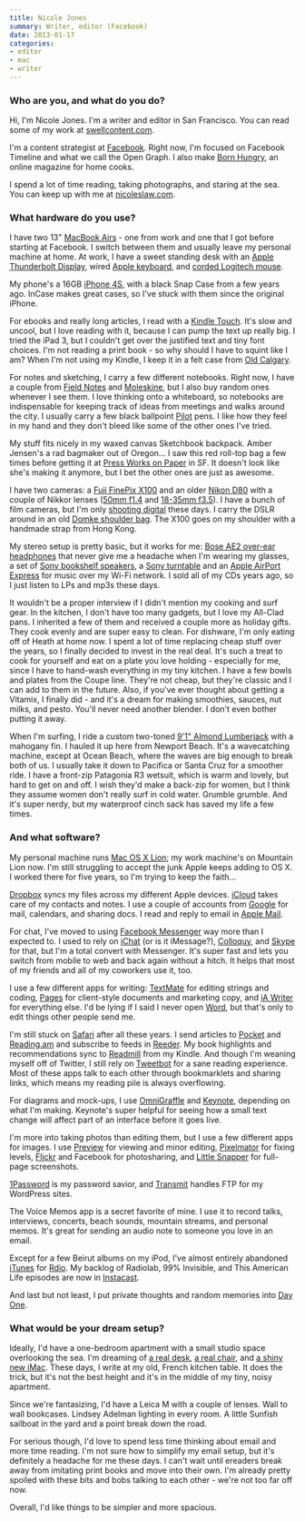 ```yaml
---
title: Nicole Jones
summary: Writer, editor (Facebook)
date: 2013-01-17
categories:
- editor
- mac
- writer
---
```


### Who are you, and what do you do?

Hi, I'm Nicole Jones. I'm a writer and editor in San Francisco. You can read some of my work at [swellcontent.com](http://swellcontent.com/ "Nicole's work website.").

I'm a content strategist at [Facebook][]. Right now, I'm focused on Facebook Timeline and what we call the Open Graph. I also make [Born Hungry](http://bornhungrymag.com/ "Nicole's home cook magazine."), an online magazine for home cooks.

I spend a lot of time reading, taking photographs, and staring at the sea. You can keep up with me at [nicoleslaw.com](http://nicoleslaw.com/ "Nicole's website.").

### What hardware do you use?

I have two 13" [MacBook Airs][macbook-air] - one from work and one that I got before starting at Facebook. I switch between them and usually leave my personal machine at home. At work, I have a sweet standing desk with an [Apple Thunderbolt Display][thunderbolt-display], wired [Apple keyboard][keyboard], and [corded Logitech mouse][m500].

My phone's a 16GB [iPhone 4S][iphone-4s], with a black Snap Case from a few years ago. InCase makes great cases, so I've stuck with them since the original iPhone.

For ebooks and really long articles, I read with a [Kindle Touch][kindle-touch]. It's slow and uncool, but I love reading with it, because I can pump the text up really big. I tried the iPad 3, but I couldn't get over the justified text and tiny font choices. I'm not reading a print book - so why should I have to squint like I am? When I'm not using my Kindle, I keep it in a felt case from [Old Calgary](http://www.etsy.com/shop/OldCalgary "A store on Etsy.").

For notes and sketching, I carry a few different notebooks. Right now, I have a couple from [Field Notes](http://fieldnotesbrand.com/shop/) and  [Moleskine](http://www.moleskine.com/us/), but I also buy random ones whenever I see them. I love thinking onto a whiteboard, so notebooks are indispensable for keeping track of ideas from meetings and walks around the city. I usually carry a few black ballpoint [Pilot](http://www.pilotpen.us/ProductGroup/5-Better-Retractable.aspx) pens. I like how they feel in my hand and they don't bleed like some of the other ones I've tried.

My stuff fits nicely in my waxed canvas Sketchbook backpack. Amber Jensen's a rad bagmaker out of Oregon... I saw this red roll-top bag a few times before getting it at [Press Works on Paper](http://pressworksonpaper.com/ "A shop in San Francisco.") in SF. It doesn't look like she's making it anymore, but I bet the other ones are just as awesome.

I have two cameras: a [Fuji FinePix X100][finepix-x100] and an older [Nikon D80][d80] with a couple of Nikkor lenses ([50mm f1.4][af-nikkor-50mm-f1.4d] and [18-35mm f3.5][af-zoom-nikkor-18-35mm-f3.5-4.5d-if-ed]). I have a bunch of film cameras, but I'm only [shooting digital](http://www.flickr.com/photos/nicoalesce/ "Nicole's Flickr account.") these days. I carry the DSLR around in an old [Domke shoulder bag][f-5xb]. The X100 goes on my shoulder with a handmade strap from Hong Kong.

My stereo setup is pretty basic, but it works for me: [Bose AE2 over-ear headphones][ae2] that never give me a headache when I'm wearing my glasses, a set of [Sony bookshelf speakers][ss-b1000], a [Sony turntable][pslx350h] and an [Apple AirPort Express][airport-express] for music over my Wi-Fi network. I sold all of my CDs years ago, so I just listen to LPs and mp3s these days.

It wouldn't be a proper interview if I didn't mention my cooking and surf gear. In the kitchen, I don't have too many gadgets, but I love my All-Clad pans. I inherited a few of them and received a couple more as holiday gifts. They cook evenly and are super easy to clean. For dishware, I'm only eating off of Heath at home now. I spent a lot of time replacing cheap stuff over the years, so I finally decided to invest in the real deal. It's such a treat to cook for yourself and eat on a plate you love holding - especially for me, since I have to hand-wash everything in my tiny kitchen. I have a few bowls and plates from the Coupe line. They're not cheap, but they're classic and I can add to them in the future. Also, if you've ever thought about getting a Vitamix, I finally did - and it's a dream for making smoothies, sauces, nut milks, and pesto. You'll never need another blender. I don't even bother putting it away.

When I'm surfing, I ride a custom two-toned [9'1" Almond Lumberjack](http://lifeisjustswell.blogspot.com/2011/06/2-tone-lumberjack.html "Nicole's surfboard.") with a mahogany fin. I hauled it up here from Newport Beach. It's a wavecatching machine, except at Ocean Beach, where the waves are big enough to break both of us. I usually take it down to Pacifica or Santa Cruz for a smoother ride. I have a front-zip Patagonia R3 wetsuit, which is warm and lovely, but hard to get on and off. I wish they'd make a back-zip for women, but I think they assume women don't really surf in cold water. Grumble grumble. And it's super nerdy, but my waterproof cinch sack has saved my life a few times.

### And what software?

My personal machine runs [Mac OS X Lion][macos]; my work machine's on Mountain Lion now. I'm still struggling to accept the junk Apple keeps adding to OS X. I worked there for five years, so I'm trying to keep the faith...

[Dropbox][] syncs my files across my different Apple devices. [iCloud][] takes care of my contacts and notes. I use a couple of accounts from [Google][g-suite] for mail, calendars, and sharing docs. I read and reply to email in [Apple Mail][mail].

For chat, I've moved to using [Facebook Messenger][facebook-messenger-ios] way more than I expected to. I used to rely on [iChat][] (or is it iMessage?), [Colloquy][], and [Skype][] for that, but I'm a total convert with Messenger. It's super fast and lets you switch from mobile to web and back again without a hitch. It helps that most of my friends and all of my coworkers use it, too.

I use a few different apps for writing: [TextMate][] for editing strings and coding, [Pages][] for client-style documents and marketing copy, and [iA Writer][ia-writer] for everything else. I'd be lying if I said I never open [Word][], but that's only to edit things other people send me.

I'm still stuck on [Safari][] after all these years. I send articles to [Pocket][] and [Reading.am][reading] and subscribe to feeds in [Reeder][reeder-ios]. My book highlights and recommendations sync to [Readmill][readmill-ios] from my Kindle. And though I'm weaning myself off of Twitter, I still rely on [Tweetbot][tweetbot-ios] for a sane reading experience. Most of these apps talk to each other through bookmarklets and sharing links, which means my reading pile is always overflowing.

For diagrams and mock-ups, I use [OmniGraffle][] and [Keynote][], depending on what I'm making. Keynote's super helpful for seeing how a small text change will affect part of an interface before it goes live.

I'm more into taking photos than editing them, but I use a few different apps for images. I use [Preview][] for viewing and minor editing, [Pixelmator][] for fixing levels, [Flickr][] and Facebook for photosharing, and [Little Snapper][littlesnapper] for full-page screenshots.

[1Password][] is my password savior, and [Transmit][] handles FTP for my WordPress sites.

The Voice Memos app is a secret favorite of mine. I use it to record talks, interviews, concerts, beach sounds, mountain streams, and personal memos. It's great for sending an audio note to someone you love in an email.

Except for a few Beirut albums on my iPod, I've almost entirely abandoned [iTunes][] for [Rdio][]. My backlog of Radiolab, 99% Invisible, and This American Life episodes are now in [Instacast][instacast-ios].

And last but not least, I put private thoughts and random memories into [Day One][day-one-ios].

### What would be your dream setup?

Ideally, I'd have a one-bedroom apartment with a small studio space overlooking the sea. I'm dreaming of [a real desk][risom-desk], [a real chair][eames-side-chair], and [a shiny new iMac][imac]. These days, I write at my old, French kitchen table. It does the trick, but it's not the best height and it's in the middle of my tiny, noisy apartment.

Since we're fantasizing, I'd have a Leica M with a couple of lenses. Wall to wall bookcases. Lindsey Adelman lighting in every room. A little Sunfish sailboat in the yard and a point break down the road.

For serious though, I'd love to spend less time thinking about email and more time reading. I'm not sure how to simplify my email setup, but it's definitely a headache for me these days. I can't wait until ereaders break away from imitating print books and move into their own. I'm already pretty spoiled with these bits and bobs talking to each other - we're not too far off now.

Overall, I'd like things to be simpler and more spacious.

[1password]: https://1password.com "Password management software for Mac OS X."
[ae2]: https://www.amazon.com/Bose®-AE2-audio-headphones-Black/dp/B00478O0JI "Around-the-ear headphones."
[af-nikkor-50mm-f1.4d]: https://www.nikonusa.com/en/Nikon-Products/Product/Camera-Lenses/1902/AF-NIKKOR-50mm-f%252F1.4D.html "A camera lens."
[af-zoom-nikkor-18-35mm-f3.5-4.5d-if-ed]: https://www.nikonusa.com/en/nikon-products/product/camera-lenses/af-zoom-nikkor-18-35mm-f%252f3.5-4.5d-if-ed.html "A wide angle zoom lens."
[airport-express]: https://en.wikipedia.org/wiki/AirPort_Express "A small wireless access point."
[colloquy]: http://colloquy.info/ "An IRC client for the Mac."
[d80]: https://www.nikonusa.com/en/Nikon-Products/Product-Archive/Digital-SLR-Cameras/25412/D80.html "A 10.2 megapixel digital SLR."
[day-one-ios]: https://itunes.apple.com/us/app/day-one-journal/id421706526 "A journal app."
[dropbox]: https://www.dropbox.com/ "Online syncing and storage."
[eames-side-chair]: https://www.dwr.com/product/eames-molded-plastic-dowel-leg-side-chair-dsw.do "A fancy chair."
[f-5xb]: https://www.amazon.com/Domke-F-5XB-Shoulder-Belt-Black/dp/B00009R89L "A camera bag."
[facebook-messenger-ios]: https://itunes.apple.com/us/app/facebook-messenger/id454638411 "A Facebook chat client app."
[facebook]: https://www.facebook.com/ "A social networking site."
[finepix-x100]: http://www.finepix-x100.com/ "A 12.3 megapixel digital camera."
[flickr]: https://www.flickr.com/ "A photo sharing website."
[g-suite]: https://gsuite.google.com/ "A hosted solution for email, calendaring and more."
[ia-writer]: https://ia.net/writer/updates/ia-writer-for-mac "A full-screen writing tool for the Mac."
[ichat]: https://en.wikipedia.org/wiki/IChat "An AIM/Jabber client included with Mac OS X."
[icloud]: https://www.apple.com/icloud/ "A cloud service."
[imac]: https://www.apple.com/imac/ "An all-in-one computer."
[instacast-ios]: https://itunes.apple.com/us/app/instacast/id420368235 "A podcast app."
[iphone-4s]: https://en.wikipedia.org/wiki/IPhone_4S "A smartphone."
[itunes]: https://www.apple.com/itunes/ "A jukebox application and online store."
[keyboard]: https://www.apple.com/keyboard/ "The keyboard."
[keynote]: https://www.apple.com/keynote/ "Presentation software for the Mac."
[kindle-touch]: https://www.amazon.com/Kindle-Touch-e-Reader-Touch-Screen-Wi-Fi-Special-Offers/dp/B005890G8Y "A digital book reader."
[littlesnapper]: https://realmacsoftware.com/ember/ "A screen capture and collection tool for the Mac."
[m500]: https://www.logitech.com/en-us/product/corded-mouse-m500 "A mouse."
[macbook-air]: https://www.apple.com/macbook-air/ "A very thin laptop."
[macos]: https://en.wikipedia.org/wiki/MacOS "An operating system for Mac hardware."
[mail]: https://en.wikipedia.org/wiki/Mail_(application) "The default Mac OS X mail client."
[omnigraffle]: https://www.omnigroup.com/omnigraffle/ "Diagramming software for the Mac."
[pages]: https://www.apple.com/pages/ "A Mac word processor and layout tool from Apple."
[pixelmator]: https://www.pixelmator.com/mac/ "An image editor for the Mac."
[pocket]: https://getpocket.com/ "A service for storing links to look at later on."
[preview]: https://en.wikipedia.org/wiki/Preview_(Mac_OS) "An image viewer included with Mac OS X."
[pslx350h]: https://www.amazon.com/Sony-PSLX350H-Turntable-Discontinued-Manufacturer/dp/B00001ZWTY "A turntable."
[rdio]: http://web.archive.org/web/20151209115835/http://www.rdio.com:80/home/en-us/ "A music streaming service."
[reading]: http://web.archive.org/web/20220701003848/https://www.reading.am/ "A service to keep track of what you're reading online."
[readmill-ios]: https://itunes.apple.com/app/readmill/id438032664 "A social ebook reader for iOS."
[reeder-ios]: https://reederapp.com/ios/ "A Google Reader client for iOS."
[risom-desk]: https://www.dwr.com/product/risom-desk.do "A fancy desk."
[safari]: https://www.apple.com/safari/ "A fast web browser."
[skype]: https://www.skype.com/en/ "Voice and video chat software."
[ss-b1000]: https://www.amazon.com/Sony-SS-B1000-4-Inch-Bookshelf-Speakers/dp/B000OG88KY "Speakers."
[textmate]: https://macromates.com/ "A text editor for the Mac."
[thunderbolt-display]: https://www.apple.com/displays/ "A Thunderbolt-powered monitor."
[transmit]: https://panic.com/transmit/ "An FTP/SFTP client for the Mac."
[tweetbot-ios]: https://tapbots.com/tweetbot/ "A Twitter client for iOS."
[word]: https://products.office.com/en-us/word "A document editor."
